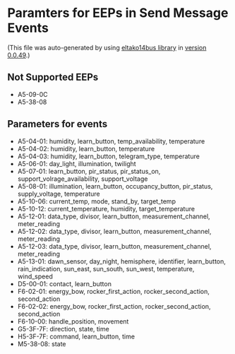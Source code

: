 # Paramters for EEPs in Send Message Events 
(This file was auto-generated by using [eltako14bus library](https://github.com/grimmpp/eltako14bus/blob/master/eltakobus/eep.py) in [version 0.0.49](https://pypi.org/project/eltako14bus/).)

## Not Supported EEPs 
* A5-09-0C
* A5-38-08

## Parameters for events 
* A5-04-01: humidity, learn_button, temp_availability, temperature
* A5-04-02: humidity, learn_button, temperature
* A5-04-03: humidity, learn_button, telegram_type, temperature
* A5-06-01: day_light, illumination, twilight
* A5-07-01: learn_button, pir_status, pir_status_on, support_volrage_availability, support_voltage
* A5-08-01: illumination, learn_button, occupancy_button, pir_status, supply_voltage, temperature
* A5-10-06: current_temp, mode, stand_by, target_temp
* A5-10-12: current_temperature, humidity, target_temperature
* A5-12-01: data_type, divisor, learn_button, measurement_channel, meter_reading
* A5-12-02: data_type, divisor, learn_button, measurement_channel, meter_reading
* A5-12-03: data_type, divisor, learn_button, measurement_channel, meter_reading
* A5-13-01: dawn_sensor, day_night, hemisphere, identifier, learn_button, rain_indication, sun_east, sun_south, sun_west, temperature, wind_speed
* D5-00-01: contact, learn_button
* F6-02-01: energy_bow, rocker_first_action, rocker_second_action, second_action
* F6-02-02: energy_bow, rocker_first_action, rocker_second_action, second_action
* F6-10-00: handle_position, movement
* G5-3F-7F: direction, state, time
* H5-3F-7F: command, learn_button, time
* M5-38-08: state
